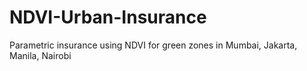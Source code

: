 # NDVI-Urban-Insurance
Parametric insurance using NDVI for green zones in Mumbai, Jakarta, Manila, Nairobi
